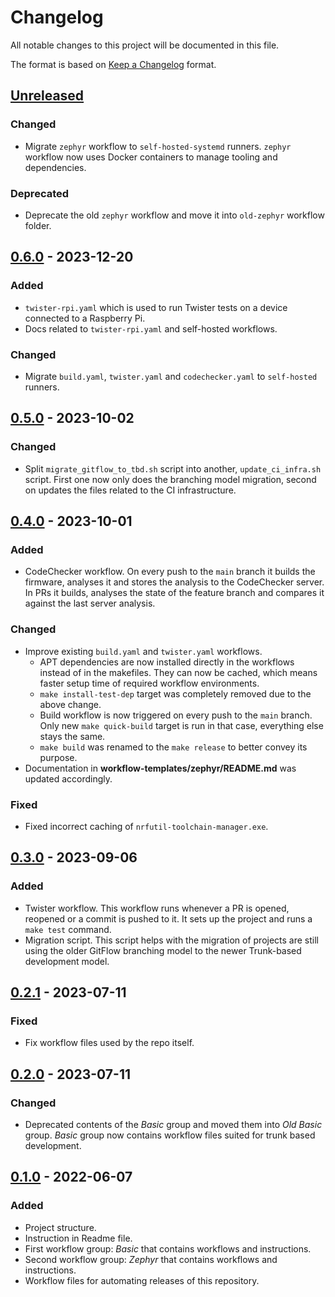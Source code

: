 # Changelog

All notable changes to this project will be documented in this file.

The format is based on [Keep a Changelog](https://keepachangelog.com/en/1.0.0/) format.

## [Unreleased]

### Changed

-   Migrate `zephyr` workflow to `self-hosted-systemd` runners. `zephyr` workflow now uses Docker
    containers to manage tooling and dependencies.

### Deprecated

-  Deprecate the old `zephyr` workflow and move it into `old-zephyr` workflow folder.

## [0.6.0] - 2023-12-20

### Added

-   `twister-rpi.yaml` which is used to run Twister tests on a device connected to a Raspberry Pi.
-   Docs related to `twister-rpi.yaml` and self-hosted workflows.

### Changed

-   Migrate `build.yaml`, `twister.yaml` and `codechecker.yaml` to `self-hosted` runners.

## [0.5.0] - 2023-10-02

### Changed

-   Split `migrate_gitflow_to_tbd.sh` script into another, `update_ci_infra.sh`
    script. First one now only does the branching model migration, second on
    updates the files related to the CI infrastructure.

## [0.4.0] - 2023-10-01

### Added

-   CodeChecker workflow. On every push to the `main` branch it builds the
    firmware, analyses it and stores the analysis to the CodeChecker server.
    In PRs it builds, analyses the state of the feature branch and compares it
    against the last server analysis.

### Changed

-   Improve existing `build.yaml` and `twister.yaml` workflows.
    -   APT dependencies are now installed directly in the workflows instead
        of in the makefiles. They can now be cached, which means faster setup
        time of required workflow environments.
    -   `make install-test-dep` target was completely removed due to the above
        change.
    -   Build workflow is now triggered on every push to the `main` branch.
        Only new `make quick-build` target is run in that case, everything
        else stays the same.
    -   `make build` was renamed to the `make release` to better convey its
        purpose.
-   Documentation in **workflow-templates/zephyr/README.md** was updated
    accordingly.

### Fixed

-   Fixed incorrect caching of `nrfutil-toolchain-manager.exe`.

## [0.3.0] - 2023-09-06

### Added

-   Twister workflow. This workflow runs whenever a PR is opened, reopened or a
    commit is pushed to it. It sets up the project and runs a `make test`
    command.
-   Migration script. This script helps with the migration of projects are still
    using the older GitFlow branching model to the newer Trunk-based development
    model.

## [0.2.1] - 2023-07-11

### Fixed

-   Fix workflow files used by the repo itself.

## [0.2.0] - 2023-07-11

### Changed

-   Deprecated contents of the _Basic_ group and moved them into _Old Basic_
    group. _Basic_ group now contains workflow files suited for trunk based
    development.

## [0.1.0] - 2022-06-07

### Added

-   Project structure.
-   Instruction in Readme file.
-   First workflow group: _Basic_ that contains workflows and instructions.
-   Second workflow group: _Zephyr_ that contains workflows and instructions.
-   Workflow files for automating releases of this repository.

[Unreleased]: https://github.com/IRNAS/irnas-workflows-software/compare/v0.6.0...HEAD

[0.6.0]: https://github.com/IRNAS/irnas-workflows-software/compare/v0.5.0...v0.6.0

[0.5.0]: https://github.com/IRNAS/irnas-workflows-software/compare/v0.4.0...v0.5.0

[0.4.0]: https://github.com/IRNAS/irnas-workflows-software/compare/v0.3.0...v0.4.0

[0.3.0]: https://github.com/IRNAS/irnas-workflows-software/compare/v0.2.1...v0.3.0

[0.2.1]: https://github.com/IRNAS/irnas-workflows-software/compare/v0.2.0...v0.2.1

[0.2.0]: https://github.com/IRNAS/irnas-workflows-software/compare/v0.1.0...v0.2.0

[0.1.0]: https://github.com/IRNAS/irnas-workflows-software/compare/698dae5a57b59f1f6b5014ded7f686b168b32d04...v0.1.0
